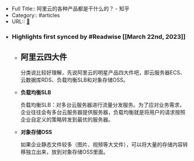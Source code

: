 - Full Title:: 阿里云的各种产品都是干什么的？ - 知乎
- Category:: #articles
- URL:: [🔗](https://www.zhihu.com/question/24795126)
- ### Highlights first synced by #Readwise [[March 22nd, 2023]]
    - **阿里云四大件**
      ----------
      
      分类说比较好理解，先说阿里云的明星产品四大件吧，即云服务器ECS、云数据库RDS、负载均衡SLB和对象存储OSS。
    - **负载均衡SLB**
      
      负载均衡SLB：对多台云服务器进行流量分发服务。为了应对业务需求，企业往往会有多台云服务器提供服务器，负载均衡就是将用户的请求按照企业自定义的策略转发到最优的服务器。
    - **对象存储OSS**
      
      如果企业静态文件较多（图片、视频等大文件），可以将大量的存储内容转移独立出来，放到对象存储OSS里面。

